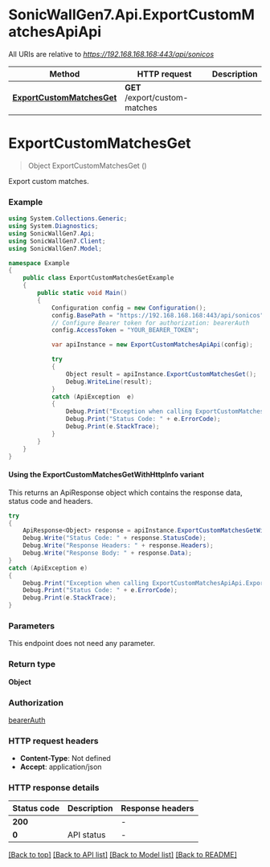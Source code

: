 # SonicWallGen7.Api.ExportCustomMatchesApiApi

All URIs are relative to *https://192.168.168.168:443/api/sonicos*

| Method | HTTP request | Description |
|--------|--------------|-------------|
| [**ExportCustomMatchesGet**](ExportCustomMatchesApiApi.md#exportcustommatchesget) | **GET** /export/custom-matches |  |

<a id="exportcustommatchesget"></a>
# **ExportCustomMatchesGet**
> Object ExportCustomMatchesGet ()



Export custom matches.

### Example
```csharp
using System.Collections.Generic;
using System.Diagnostics;
using SonicWallGen7.Api;
using SonicWallGen7.Client;
using SonicWallGen7.Model;

namespace Example
{
    public class ExportCustomMatchesGetExample
    {
        public static void Main()
        {
            Configuration config = new Configuration();
            config.BasePath = "https://192.168.168.168:443/api/sonicos";
            // Configure Bearer token for authorization: bearerAuth
            config.AccessToken = "YOUR_BEARER_TOKEN";

            var apiInstance = new ExportCustomMatchesApiApi(config);

            try
            {
                Object result = apiInstance.ExportCustomMatchesGet();
                Debug.WriteLine(result);
            }
            catch (ApiException  e)
            {
                Debug.Print("Exception when calling ExportCustomMatchesApiApi.ExportCustomMatchesGet: " + e.Message);
                Debug.Print("Status Code: " + e.ErrorCode);
                Debug.Print(e.StackTrace);
            }
        }
    }
}
```

#### Using the ExportCustomMatchesGetWithHttpInfo variant
This returns an ApiResponse object which contains the response data, status code and headers.

```csharp
try
{
    ApiResponse<Object> response = apiInstance.ExportCustomMatchesGetWithHttpInfo();
    Debug.Write("Status Code: " + response.StatusCode);
    Debug.Write("Response Headers: " + response.Headers);
    Debug.Write("Response Body: " + response.Data);
}
catch (ApiException e)
{
    Debug.Print("Exception when calling ExportCustomMatchesApiApi.ExportCustomMatchesGetWithHttpInfo: " + e.Message);
    Debug.Print("Status Code: " + e.ErrorCode);
    Debug.Print(e.StackTrace);
}
```

### Parameters
This endpoint does not need any parameter.
### Return type

**Object**

### Authorization

[bearerAuth](../README.md#bearerAuth)

### HTTP request headers

 - **Content-Type**: Not defined
 - **Accept**: application/json


### HTTP response details
| Status code | Description | Response headers |
|-------------|-------------|------------------|
| **200** |  |  -  |
| **0** | API status |  -  |

[[Back to top]](#) [[Back to API list]](../README.md#documentation-for-api-endpoints) [[Back to Model list]](../README.md#documentation-for-models) [[Back to README]](../README.md)


